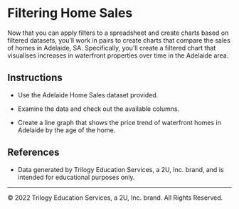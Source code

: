 # Filtering Home Sales

Now that you can apply filters to a spreadsheet and create charts based on filtered datasets, you’ll work in pairs to create charts that compare the sales of homes in Adelaide, SA. Specifically, you'll create a filtered chart that visualises increases in waterfront properties over time in the Adelaide area.

## Instructions

* Use the Adelaide Home Sales dataset provided.

* Examine the data and check out the available columns.

* Create a line graph that shows the price trend of waterfront homes in Adelaide by the age of the home.

## References

* Data generated by Trilogy Education Services, a 2U, Inc. brand, and is intended for educational purposes only.

- - -

© 2022 Trilogy Education Services, a 2U, Inc. brand. All Rights Reserved.
